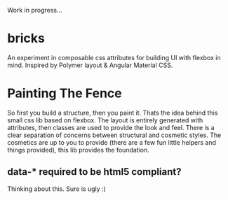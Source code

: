 Work in progress...

# bricks
An experiment in composable css attributes for building UI with flexbox in mind. Inspired by Polymer layout &amp; Angular Material CSS.


# Painting The Fence

So first you build a structure, then you paint it.  Thats the idea behind this
small css lib based on flexbox.  The layout is entirely generated with
attributes, then classes are used to provide the look and feel.  There is a
clear separation of concerns between structural and cosmetic styles.  The
cosmetics are up to you to provide (there are a few fun little helpers and
things provided), this lib provides the foundation.

## data-* required to be html5 compliant?

Thinking about this. Sure is ugly :)

